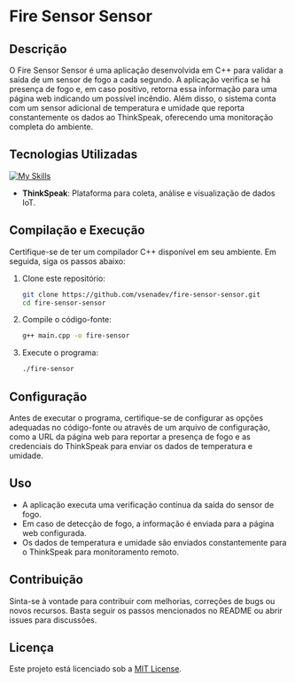 # Fire Sensor Sensor

## Descrição
O Fire Sensor Sensor é uma aplicação desenvolvida em C++ para validar a saída de um sensor de fogo a cada segundo. A aplicação verifica se há presença de fogo e, em caso positivo, retorna essa informação para uma página web indicando um possível incêndio. Além disso, o sistema conta com um sensor adicional de temperatura e umidade que reporta constantemente os dados ao ThinkSpeak, oferecendo uma monitoração completa do ambiente.

## Tecnologias Utilizadas
[![My Skills](https://skillicons.dev/icons?i=arduino,cpp)](https://skillicons.dev)
- **ThinkSpeak**: Plataforma para coleta, análise e visualização de dados IoT.

## Compilação e Execução
Certifique-se de ter um compilador C++ disponível em seu ambiente. Em seguida, siga os passos abaixo:

1. Clone este repositório:
   ```bash
   git clone https://github.com/vsenadev/fire-sensor-sensor.git
   cd fire-sensor-sensor
   ```

2. Compile o código-fonte:
   ```bash
   g++ main.cpp -o fire-sensor
   ```

3. Execute o programa:
   ```bash
   ./fire-sensor
   ```

## Configuração
Antes de executar o programa, certifique-se de configurar as opções adequadas no código-fonte ou através de um arquivo de configuração, como a URL da página web para reportar a presença de fogo e as credenciais do ThinkSpeak para enviar os dados de temperatura e umidade.

## Uso
- A aplicação executa uma verificação contínua da saída do sensor de fogo.
- Em caso de detecção de fogo, a informação é enviada para a página web configurada.
- Os dados de temperatura e umidade são enviados constantemente para o ThinkSpeak para monitoramento remoto.

## Contribuição
Sinta-se à vontade para contribuir com melhorias, correções de bugs ou novos recursos. Basta seguir os passos mencionados no README ou abrir issues para discussões.

## Licença
Este projeto está licenciado sob a [MIT License](LICENSE).
